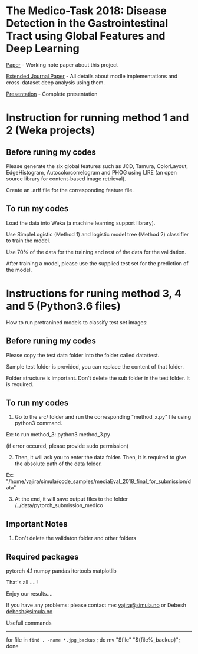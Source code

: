 # The Medico-Task 2018: Disease Detection in the Gastrointestinal Tract using Global Features and Deep Learning

[Paper](http://ceur-ws.org/Vol-2283/MediaEval_18_paper_20.pdf) - Working note paper about this project

[Extended Journal Paper](https://dl.acm.org/doi/abs/10.1145/3386295) - All details about modle implementations and cross-dataset deep analysis using them.

[Presentation](https://www.youtube.com/watch?v=wRcPHkLPZho&list=PLOPRp1vNOG9bTZZECxb-qIZ2SINZ5TdQJ&index=4&t=0s) - Complete presentation


# Instruction for running method 1 and 2 (Weka projects)



## Before runing my codes

Please generate the six global features such as JCD, Tamura, ColorLayout, EdgeHistogram, Autocolorcorrelogram and PHOG using LIRE (an open source library for content-based image retrieval).
 
Create an .arff file  for the corresponding feature file.


## To run my codes


Load the data into Weka (a machine learning support library).

Use SimpleLogistic (Method 1) and logistic model tree (Method 2) classifier to train the model. 

Use 70% of the data for the training and rest of the data for the validation. 

After training a model, please use the supplied test set for the prediction of the model. 


# Instructions for runing method 3, 4 and 5 (Python3.6 files)




How to run pretranined models to classify test set images:



## Before runing my codes


Please copy the test data folder into the folder called data/test.

Sample test folder is provided, you can replace the content of that folder.

Folder structure is important. Don't delete the sub folder in the test folder. It is required.


## To run my codes


1. Go to the src/  folder and run the corresponding "method_x.py" file using python3 command.

Ex: to run method_3:
	python3 method_3.py

(if error occured, please provide sudo permission)


 2. Then, it will ask you to enter the data folder. Then, it is required to give the absolute path of the data folder.

Ex: "/home/vajira/simula/code_samples/mediaEval_2018_final_for_submission/data"



3. At the end, it will save output files to the folder /../data/pytorch_submission_medico


## Important Notes


1. Don't delete the validaton folder and other folders


## Required packages

pytorch 4.1
numpy
pandas
itertools
matplotlib



That's all .... !

Enjoy our results....

If you have any problems: please contact me: vajira@simula.no or Debesh debesh@simula.no



Usefull commands
_______________________

for file in `find . -name *.jpg_backup` ; do mv "$file" "${file%_backup}"; done
